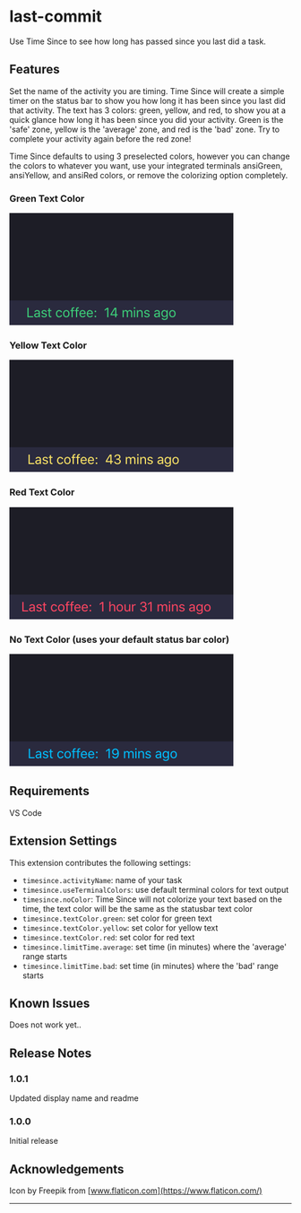 # last-commit

Use Time Since to see how long has passed since you last did a task.

## Features

Set the name of the activity you are timing. Time Since will create a simple timer on the status bar to show you how long it has been since you last did that activity. The text has 3 colors: green, yellow, and red, to show you at a quick glance how long it has been since you did your activity. Green is the 'safe' zone, yellow is the 'average' zone, and red is the 'bad' zone. Try to complete your activity again before the red zone!

Time Since defaults to using 3 preselected colors, however you can change the colors to whatever you want, use your integrated terminals ansiGreen, ansiYellow, and ansiRed colors, or remove the colorizing option completely.

### Green Text Color

![green-img](https://github.com/williamv1217/time-since/blob/master/images/green.png?raw=true)

### Yellow Text Color

![yellow-img](https://github.com/williamv1217/time-since/blob/master/images/yellow.png?raw=true)

### Red Text Color

![red-img](https://github.com/williamv1217/time-since/blob/master/images/red.png?raw=true)

### No Text Color (uses your default status bar color)

![nocolor-img](https://github.com/williamv1217/time-since/blob/master/images/no-color.png?raw=true)

## Requirements

VS Code

## Extension Settings

This extension contributes the following settings:

- `timesince.activityName`: name of your task
- `timesince.useTerminalColors`: use default terminal colors for text output
- `timesince.noColor`: Time Since will not colorize your text based on the time, the text color will be the same as the statusbar text color
- `timesince.textColor.green`: set color for green text
- `timesince.textColor.yellow`: set color for yellow text
- `timesince.textColor.red`: set color for red text
- `timesince.limitTime.average`: set time (in minutes) where the 'average' range starts
- `timesince.limitTime.bad`: set time (in minutes) where the 'bad' range starts

## Known Issues

Does not work yet..

## Release Notes

### 1.0.1

Updated display name and readme

### 1.0.0

Initial release

## Acknowledgements

Icon by Freepik from [www.flaticon.com](https://www.flaticon.com/)

---

